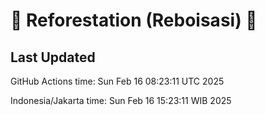 
# 🌳 Reforestation (Reboisasi) 🌲

## Last Updated

GitHub Actions time: Sun Feb 16 08:23:11 UTC 2025

Indonesia/Jakarta time: Sun Feb 16 15:23:11 WIB 2025
